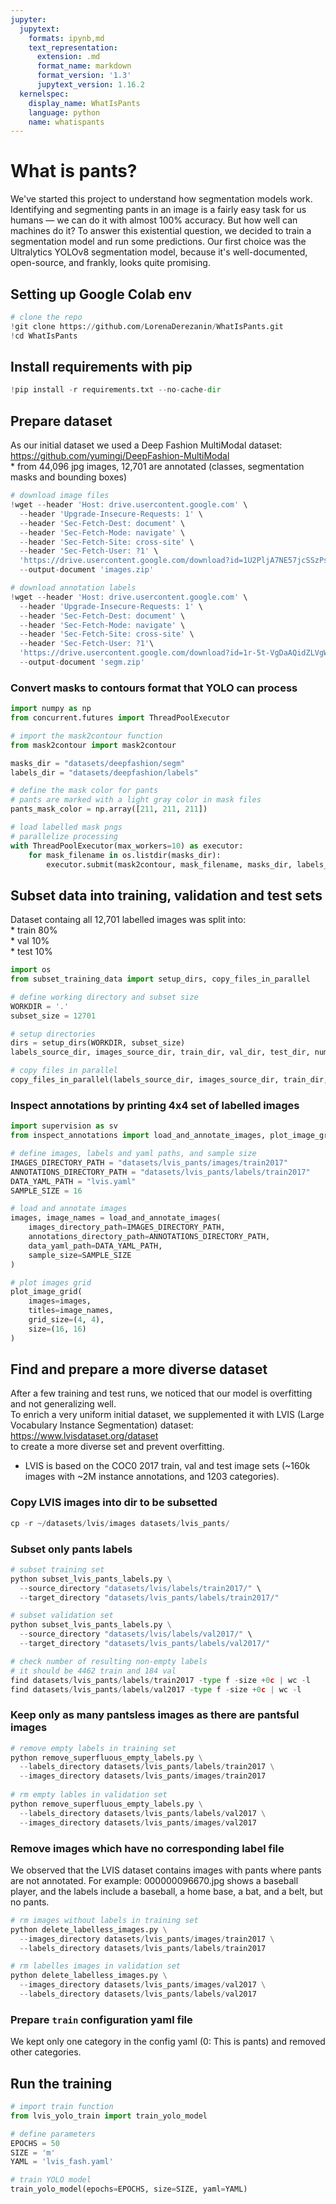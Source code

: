 ```yaml
---
jupyter:
  jupytext:
    formats: ipynb,md
    text_representation:
      extension: .md
      format_name: markdown
      format_version: '1.3'
      jupytext_version: 1.16.2
  kernelspec:
    display_name: WhatIsPants
    language: python
    name: whatispants
---
```


# What is pants?


We've started this project to understand how segmentation models work. Identifying and segmenting pants in an image is a fairly easy task for us humans — we can do it with almost 100% accuracy. But how well can machines do it?
To answer this existential question, we decided to train a segmentation model and run some predictions. Our first choice was the Ultralytics YOLOv8 segmentation model, because it's well-documented, open-source, and frankly, looks quite promising.



## Setting up Google Colab env

```python
# clone the repo
!git clone https://github.com/LorenaDerezanin/WhatIsPants.git
!cd WhatIsPants
```

## Install requirements with pip

```python
!pip install -r requirements.txt --no-cache-dir
```

## Prepare dataset


As our initial dataset we used a Deep Fashion MultiModal dataset: https://github.com/yumingj/DeepFashion-MultiModal    
    * from 44,096 jpg images, 12,701 are annotated (classes, segmentation masks and bounding boxes)

```python
# download image files
!wget --header 'Host: drive.usercontent.google.com' \
  --header 'Upgrade-Insecure-Requests: 1' \
  --header 'Sec-Fetch-Dest: document' \
  --header 'Sec-Fetch-Mode: navigate' \
  --header 'Sec-Fetch-Site: cross-site' \
  --header 'Sec-Fetch-User: ?1' \
  'https://drive.usercontent.google.com/download?id=1U2PljA7NE57jcSSzPs21ZurdIPXdYZtN&export=download&authuser=0&confirm=t&uuid=115a0cd6-8ddb-427b-9343-62b76c4d939c&at=APZUnTWiXg4LlG3A7QPA5DmjASX8%3A1715537567680' \
  --output-document 'images.zip'
```

```python
# download annotation labels
!wget --header 'Host: drive.usercontent.google.com' \
  --header 'Upgrade-Insecure-Requests: 1' \
  --header 'Sec-Fetch-Dest: document' \
  --header 'Sec-Fetch-Mode: navigate' \
  --header 'Sec-Fetch-Site: cross-site' \
  --header 'Sec-Fetch-User: ?1'\
  'https://drive.usercontent.google.com/download?id=1r-5t-VgDaAQidZLVgWtguaG7DvMoyUv9&export=download&authuser=0&confirm=t&uuid=b445e6d2-634c-4b59-96c8-4455c6f117a5&at=APZUnTV7OltdPbT0OB1lUK1FhJO8%3A1715537716467' \
  --output-document 'segm.zip'
```

### Convert masks to contours format that YOLO can process

```python
import numpy as np
from concurrent.futures import ThreadPoolExecutor

# import the mask2contour function 
from mask2contour import mask2contour

masks_dir = "datasets/deepfashion/segm"
labels_dir = "datasets/deepfashion/labels"

# define the mask color for pants
# pants are marked with a light gray color in mask files
pants_mask_color = np.array([211, 211, 211])

# load labelled mask pngs
# parallelize processing
with ThreadPoolExecutor(max_workers=10) as executor:
    for mask_filename in os.listdir(masks_dir):
        executor.submit(mask2contour, mask_filename, masks_dir, labels_dir, pants_mask_color)
```

## Subset data into training, validation and test sets

Dataset containg all 12,701 labelled images was split into:   
    * train 80%   
    * val 10%  
    * test 10%   

```python
import os
from subset_training_data import setup_dirs, copy_files_in_parallel

# define working directory and subset size
WORKDIR = '.'
subset_size = 12701

# setup directories
dirs = setup_dirs(WORKDIR, subset_size)
labels_source_dir, images_source_dir, train_dir, val_dir, test_dir, num_train_labels, num_val_labels, num_test_labels = dirs

# copy files in parallel
copy_files_in_parallel(labels_source_dir, images_source_dir, train_dir, val_dir, test_dir, num_train_labels, num_val_labels, num_test_labels, subset_size)

```

### Inspect annotations by printing 4x4 set of labelled images

```python
import supervision as sv
from inspect_annotations import load_and_annotate_images, plot_image_grid

# define images, labels and yaml paths, and sample size
IMAGES_DIRECTORY_PATH = "datasets/lvis_pants/images/train2017"
ANNOTATIONS_DIRECTORY_PATH = "datasets/lvis_pants/labels/train2017"
DATA_YAML_PATH = "lvis.yaml"
SAMPLE_SIZE = 16

# load and annotate images
images, image_names = load_and_annotate_images(
    images_directory_path=IMAGES_DIRECTORY_PATH,
    annotations_directory_path=ANNOTATIONS_DIRECTORY_PATH,
    data_yaml_path=DATA_YAML_PATH,
    sample_size=SAMPLE_SIZE
)

# plot images grid
plot_image_grid(
    images=images,
    titles=image_names,
    grid_size=(4, 4),
    size=(16, 16)
)
```

## Find and prepare a more diverse dataset

After a few training and test runs, we noticed that our model is overfitting and not generalizing well.   
To enrich a very uniform initial dataset, we supplemented it with LVIS (Large Vocabulary Instance Segmentation) dataset: https://www.lvisdataset.org/dataset   
to create a more diverse set and prevent overfitting.  
* LVIS is based on the COC0 2017 train, val and test image sets (~160k images with ~2M instance annotations, and 1203 categories).


### Copy LVIS images into dir to be subsetted

```python
cp -r ~/datasets/lvis/images datasets/lvis_pants/
```

### Subset only pants labels

```python
# subset training set 
python subset_lvis_pants_labels.py \
  --source_directory "datasets/lvis/labels/train2017/" \
  --target_directory "datasets/lvis_pants/labels/train2017/"

# subset validation set
python subset_lvis_pants_labels.py \
  --source_directory "datasets/lvis/labels/val2017/" \
  --target_directory "datasets/lvis_pants/labels/val2017/"

# check number of resulting non-empty labels
# it should be 4462 train and 184 val
find datasets/lvis_pants/labels/train2017 -type f -size +0c | wc -l 
find datasets/lvis_pants/labels/val2017 -type f -size +0c | wc -l
```

### Keep only as many pantsless images as there are pantsful images

```python
# remove empty labels in training set
python remove_superfluous_empty_labels.py \
  --labels_directory datasets/lvis_pants/labels/train2017 \
  --images_directory datasets/lvis_pants/images/train2017
  
# rm empty lables in validation set
python remove_superfluous_empty_labels.py \
  --labels_directory datasets/lvis_pants/labels/val2017 \
  --images_directory datasets/lvis_pants/images/val2017
```

### Remove images which have no corresponding label file

We observed that the LVIS dataset contains images with pants where pants are not annotated. For example: 000000096670.jpg shows a baseball player, and the labels include a baseball, a home base, a bat, and a belt, but no pants.

```python
# rm images without labels in training set
python delete_labelless_images.py \
  --images_directory datasets/lvis_pants/images/train2017 \
  --labels_directory datasets/lvis_pants/labels/train2017

# rm labelles images in validation set
python delete_labelless_images.py \
  --images_directory datasets/lvis_pants/images/val2017 \
  --labels_directory datasets/lvis_pants/labels/val2017
```

### Prepare `train` configuration yaml file 

We kept only one category in the config yaml (0: This is pants) and removed other categories.


## Run the training


```python
# import train function
from lvis_yolo_train import train_yolo_model

# define parameters
EPOCHS = 50
SIZE = 'm'
YAML = 'lvis_fash.yaml'

# train YOLO model
train_yolo_model(epochs=EPOCHS, size=SIZE, yaml=YAML)

```
